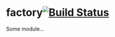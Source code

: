 # factory[![Build Status](https://secure.travis-ci.org/simonfan/factory.png?branch=master)](http://travis-ci.org/simonfan/factory)

Some module...
